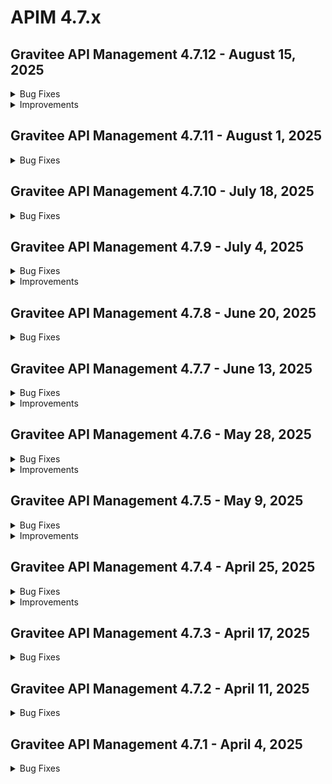 # APIM 4.7.x
 
## Gravitee API Management 4.7.12 - August 15, 2025
<details>

<summary>Bug Fixes</summary>

**Gateway**

* Bump gravitee-endpoint-rabbitmq post APIM-10477 [#10741](https://github.com/gravitee-io/issues/issues/10741)

**Management API**

* Searching with ownerName in Developer Portal does not result in correct behaviour after a change in the group name. [#10380](https://github.com/gravitee-io/issues/issues/10380)
* The first deployments of a v2 API have a repeat publish number in the audit history [#10566](https://github.com/gravitee-io/issues/issues/10566)
* Updates to individual API endpoint configurations do not prompt the deploy API banner [#10568](https://github.com/gravitee-io/issues/issues/10568)
* V4 plan update without validation field can cause API error [#10660](https://github.com/gravitee-io/issues/issues/10660)
* Application creation error [#10717](https://github.com/gravitee-io/issues/issues/10717)
* Api not being able to be deploy when out of sync [#10725](https://github.com/gravitee-io/issues/issues/10725)
* Stale Search Index After API Ownership Transfer [#10730](https://github.com/gravitee-io/issues/issues/10730)

**Console**

* “Delete” button disappears for folders and pages when the browser window is too narrow [#10692](https://github.com/gravitee-io/issues/issues/10692)
* APIM Console - Long email in User Account causing display issue [#10734](https://github.com/gravitee-io/issues/issues/10734)

**Portal**

* Use of additional config metadata in portal API when creating applications [#10563](https://github.com/gravitee-io/issues/issues/10563)

**Other**

* Http code 0 in log list while log details gives a code 200 prevent correct count in analytics [#10607](https://github.com/gravitee-io/issues/issues/10607)
* \[gravitee-policy-kafka-acl] Partial authorization on a multi topics PRODUCE & FETCH [#10714](https://github.com/gravitee-io/issues/issues/10714)
* UI Bug: Management Console application logs headers are truncated/squished with long values [#10721](https://github.com/gravitee-io/issues/issues/10721)
* OOM error in gateway when management repository becomes unresponsive causes worker thread starvation and analytics reporter blockage [#10723](https://github.com/gravitee-io/issues/issues/10723)
* Gravitee gateway sending thousands of requests per second [#10732](https://github.com/gravitee-io/issues/issues/10732)

</details>

<details>

<summary>Improvements</summary>

**Other**

* Update oas-validation policy's swagger-request-validator version [#10742](https://github.com/gravitee-io/issues/issues/10742)

</details>


 
## Gravitee API Management 4.7.11 - August 1, 2025
<details>

<summary>Bug Fixes</summary>

**Gateway**

* Heap memory possible leakage due to missing equals and hashcode methods on all fields. [#10701](https://github.com/gravitee-io/issues/issues/10701)

**Management API**

* Groups Mappings do not work if no Default Role is selected to API and Application [#10271](https://github.com/gravitee-io/issues/issues/10271)
* Sharding Tag Persists on API preview After Deletion [#10626](https://github.com/gravitee-io/issues/issues/10626)
* Unable to search by label for v4 APIs [#10671](https://github.com/gravitee-io/issues/issues/10671)
* If we send null for the groups field the value should not be updated in DB in any scenario (PO is a user, PO is a group, etc) [#10686](https://github.com/gravitee-io/issues/issues/10686)

**Console**

* The error key CLIENT_ABORTED_DURING_RESPONSE_ERROR is not present in the console UI. [#10683](https://github.com/gravitee-io/issues/issues/10683)

**Portal**

*  Portal Try it Out feature taking a long time to load [#10595](https://github.com/gravitee-io/issues/issues/10595)
* Openapi contracts with binary examples can not be read by the dev portal  [#10639](https://github.com/gravitee-io/issues/issues/10639)

**Other**

* JDBC Error in Gravitee when querying large number of applications using IN clause  [#10496](https://github.com/gravitee-io/issues/issues/10496)
* Console : Image Not Fitting Avatar Due to Aspect Ratio [#10649](https://github.com/gravitee-io/issues/issues/10649)

</details>


 
## Gravitee API Management 4.7.10 - July 18, 2025
<details>

<summary>Bug Fixes</summary>

**Gateway**

* Traceparent HTTP header is not available in the policy chain [#10511](https://github.com/gravitee-io/issues/issues/10511)
* Kafka TLS keystore loaded too many times [#10646](https://github.com/gravitee-io/issues/issues/10646)

**Management API**

* Wrong count in the analytics of API v4 [#10604](https://github.com/gravitee-io/issues/issues/10604)

**Console**

* Identity provider roles mapping UI bug [#10503](https://github.com/gravitee-io/issues/issues/10503)
* Instances of calling the groups endpoint on create V2 API page time out when a large number of groups exist [#10603](https://github.com/gravitee-io/issues/issues/10603)

**Other**

* Mock policy is not generated if the openAPI spec data uses a type of string and format of date-time [#10619](https://github.com/gravitee-io/issues/issues/10619)

</details>


 
## Gravitee API Management 4.7.9 - July 4, 2025
<details>

<summary>Bug Fixes</summary>

**Gateway**

* Hardcoded value for health check in 4.7 versions and above in docker images ( for both gateway and mapi ) [#10644](https://github.com/gravitee-io/issues/issues/10644)

**Management API**

* Subscriptions in the subscriptions tab of an application seem to only show the first 10 item [#10529](https://github.com/gravitee-io/issues/issues/10529)
* Users with both group inheritance and individual access to applications are limited in which applications to which they can subscribe [#10601](https://github.com/gravitee-io/issues/issues/10601)
* Hardcoded value for health check in 4.7 versions and above in docker images ( for both gateway and mapi ) [#10644](https://github.com/gravitee-io/issues/issues/10644)
* Using jsonPath in Assign Attributes policy prevents sending transformed body in HTTP Callout policy

**Console**

* Wrong display when adding a user to a group [#10558](https://github.com/gravitee-io/issues/issues/10558)
* Prevent API Modification for Unauthorized API Users [#10594](https://github.com/gravitee-io/issues/issues/10594)

**Portal**

* Subscriptions in the subscriptions tab of an application seem to only show the first 10 item [#10529](https://github.com/gravitee-io/issues/issues/10529)

**Other**

* Unable to add a group to an existing user using console [#10378](https://github.com/gravitee-io/issues/issues/10378)
* Console : Categories Page doesn't show updated image for any category [#10523](https://github.com/gravitee-io/issues/issues/10523)
* Primary owner Group should not be removed from an API  [#10580](https://github.com/gravitee-io/issues/issues/10580)
* Custom policy depending on gravitee-resource-oauth2-provider-generic  [#10620](https://github.com/gravitee-io/issues/issues/10620)

</details>

<details>

<summary>Improvements</summary>

**Gateway**

* Enable multi-tenant support for Dictionaries by default [#10637](https://github.com/gravitee-io/issues/issues/10637)

**Other**

* Increase character limit of condition field in flow_selectors table [#10560](https://github.com/gravitee-io/issues/issues/10560)

</details>



## Gravitee API Management 4.7.8 - June 20, 2025

<details>

<summary>Bug Fixes</summary>

**Gateway**

* Debug mode adding extra slash on endpoint [#10438](https://github.com/gravitee-io/issues/issues/10438)

**Console**

* No error message raised while deleting folder [#10608](https://github.com/gravitee-io/issues/issues/10608)

**Helm Charts**

* Multi-Tenant dictionaries: align values.yml and gravitee.yml [#10627](https://github.com/gravitee-io/issues/issues/10627)

**Other**

* Problem IP Filtering / Host resolving [#10592](https://github.com/gravitee-io/issues/issues/10592)
* Solace webhook subscription 500 internal server error [#10622](https://github.com/gravitee-io/issues/issues/10622)

</details>

## Gravitee API Management 4.7.7 - June 13, 2025

<details>

<summary>Bug Fixes</summary>

**Management API**

* Portal & Email/Webhook notification not working for registered user [#10387](https://github.com/gravitee-io/issues/issues/10387)
* Updated name of shared policy group is not reflected in the API's in which its being used [#10553](https://github.com/gravitee-io/issues/issues/10553)
* Custom metrics with a value of 1 appear as a question mark in Analytics [#10564](https://github.com/gravitee-io/issues/issues/10564)
* Specific API logging configuration causes warning messages [#10577](https://github.com/gravitee-io/issues/issues/10577)
* On API groups update, if the groups field is null it should keep its current value [#10581](https://github.com/gravitee-io/issues/issues/10581)
* Extra / is added in Context path in V4 API [#10606](https://github.com/gravitee-io/issues/issues/10606)

**Console**

* Groups are removed from V4 APIs when no changes are saved [#10590](https://github.com/gravitee-io/issues/issues/10590)

**Helm Charts**

* \[Helm] Management API configuration has wrong default logs path [#10524](https://github.com/gravitee-io/issues/issues/10524)

</details>

<details>

<summary>Improvements</summary>

**Gateway**

* Memory handling in gravitee entrypoint. [#10600](https://github.com/gravitee-io/issues/issues/10600)

**Management API**

* Memory handling in gravitee entrypoint. [#10600](https://github.com/gravitee-io/issues/issues/10600)

</details>

## Gravitee API Management 4.7.6 - May 28, 2025

<details>

<summary>Bug Fixes</summary>

**Gateway**

* Dictionaries are unable to be created with the same name across environments or organizations. [#10537](https://github.com/gravitee-io/issues/issues/10537)
* Status code 0 in Analytics when V4 emulation engine is activated [#10579](https://github.com/gravitee-io/issues/issues/10579)

**Management API**

* Intermittent errors when using request content and fire & forget in HTTP callout policy [#10424](https://github.com/gravitee-io/issues/issues/10424)
* Http Callout policy does not work with V4 emulation and Fire and forget [#10494](https://github.com/gravitee-io/issues/issues/10494)
* Tenant name verification issue [#10517](https://github.com/gravitee-io/issues/issues/10517)
* Alert filter doesn't show list of APIs in selection box. [#10532](https://github.com/gravitee-io/issues/issues/10532)
* Improve error logs in upgrader [#10535](https://github.com/gravitee-io/issues/issues/10535)
* Dictionaries are unable to be created with the same name across environments or organizations. [#10537](https://github.com/gravitee-io/issues/issues/10537)
* Alert is getting triggered, we are seeing it in the history tab, but we cannot see the alert in webhook. [#10550](https://github.com/gravitee-io/issues/issues/10550)
* Management transfer\_ownership API is allowing multiple primary owners on applications [#10572](https://github.com/gravitee-io/issues/issues/10572)
* Remove System.out.println statement [#10583](https://github.com/gravitee-io/issues/issues/10583)

**Console**

* Tenant name verification issue [#10517](https://github.com/gravitee-io/issues/issues/10517)
* Alert filter doesn't show list of APIs in selection box. [#10532](https://github.com/gravitee-io/issues/issues/10532)
* Groups page fails to load when too many groups exist because no pagination [#10538](https://github.com/gravitee-io/issues/issues/10538)
* Group management for APIs broken [#10542](https://github.com/gravitee-io/issues/issues/10542)
* Application filter 'not equals to' operator is unusable [#10546](https://github.com/gravitee-io/issues/issues/10546)
* \[Console] Add endpoint group creates an infinite loop [#10584](https://github.com/gravitee-io/issues/issues/10584)

**Helm Charts**

* Fix Elasticsearch dependency configuration of replicas in APIM helm chart [#10541](https://github.com/gravitee-io/issues/issues/10541)

</details>

<details>

<summary>Improvements</summary>

**Console**

* \[UI] Add text to indicate max image size allowed [#10561](https://github.com/gravitee-io/issues/issues/10561)

</details>

## Gravitee API Management 4.7.5 - May 9, 2025

<details>

<summary>Bug Fixes</summary>

**Gateway**

* CompositeByteBuf is creating a high volume of logs [#10539](https://github.com/gravitee-io/issues/issues/10539)
* Problems with HTTP code 502 because of keepalive

**Management API**

* Rollback does not work for the v4 emulation button [#10190](https://github.com/gravitee-io/issues/issues/10190)
* Application search does not work if search term pattern matches \_id pattern [#10487](https://github.com/gravitee-io/issues/issues/10487)

**Console**

* Local link to internal section dose not work in documentation [#10180](https://github.com/gravitee-io/issues/issues/10180)
* APIM API Throwing HTTP 500 On a Specific Returned Page [#10372](https://github.com/gravitee-io/issues/issues/10372)
* Settings-> Groups : 'Allows invitation via user search' is NOT working as expected [#10485](https://github.com/gravitee-io/issues/issues/10485)
* Application search does not work if search term pattern matches \_id pattern [#10487](https://github.com/gravitee-io/issues/issues/10487)
* UX problem in condition alerting threshold [#10514](https://github.com/gravitee-io/issues/issues/10514)

**Other**

* Response time different between log file and UI [#10301](https://github.com/gravitee-io/issues/issues/10301)
* Schema registry resource URL not fully taken into account [#10530](https://github.com/gravitee-io/issues/issues/10530)

</details>

<details>

<summary>Improvements</summary>

**Other**

* Use Gravitee GPG Key to sign RPM package [#10450](https://github.com/gravitee-io/issues/issues/10450)

</details>

## Gravitee API Management 4.7.4 - April 25, 2025

<details>

<summary>Bug Fixes</summary>

**Management API**

* Global Alert configuration page does not refresh properly after change [#10436](https://github.com/gravitee-io/issues/issues/10436)
* Issue with Policy Execution Order [#10486](https://github.com/gravitee-io/issues/issues/10486)

**Console**

* API Traffic Settings page is not visible for V4 Message APIs due to permission issue for default roles [#10386](https://github.com/gravitee-io/issues/issues/10386)

**Portal**

* Portal-Next shows all Unpublished apis [#10505](https://github.com/gravitee-io/issues/issues/10505)

</details>

<details>

<summary>Improvements</summary>

**Management API**

* Type of application is removed after update\[ApplicationType \[null] cannot be found]. [#10359](https://github.com/gravitee-io/issues/issues/10359)

</details>

## Gravitee API Management 4.7.3 - April 17, 2025

<details>

<summary>Bug Fixes</summary>

**Gateway**

* Bug in io.gravitee.connector.http.HttpConnection.java exceptionHandler [#10439](https://github.com/gravitee-io/issues/issues/10439)

**Console**

* Logs filter display Unpublished plan [#10480](https://github.com/gravitee-io/issues/issues/10480)

</details>

## Gravitee API Management 4.7.2 - April 11, 2025

<details>

<summary>Bug Fixes</summary>

**Gateway**

* XSLT Transformation not applied when in response phase of v4 APIs [#10354](https://github.com/gravitee-io/issues/issues/10354)
* IP filtering policy does not check all the IPs for a host in white/blacklist [#10373](https://github.com/gravitee-io/issues/issues/10373)
* Unbounded Gateway memory growth in Openshift Kubernetes cluster [#10483](https://github.com/gravitee-io/issues/issues/10483)

**Management API**

* Failed association of groups to APIs [#10211](https://github.com/gravitee-io/issues/issues/10211)
* Custom API Key not taken into account when created through API Plan [#10324](https://github.com/gravitee-io/issues/issues/10324)
* Prevent Primary Owner removal when updating application's membership via cURL [#10382](https://github.com/gravitee-io/issues/issues/10382)
* Data export inconsistencies in APIv4 (members, metadata, and plans) [#10459](https://github.com/gravitee-io/issues/issues/10459)
* v4 api : Unable to manage groups for all api types [#10471](https://github.com/gravitee-io/issues/issues/10471)
* Adding an unknown group id to excluded groups on a plan in v4 apis removes all excluded groups and prevents exports of the API [#10473](https://github.com/gravitee-io/issues/issues/10473)

**Console**

* Failed association of groups to APIs [#10211](https://github.com/gravitee-io/issues/issues/10211)
* V4 Flows cannot be duplicated or disabled [#10242](https://github.com/gravitee-io/issues/issues/10242)
* Unable to update Alert Rate Condition after clearing aggregation field [#10332](https://github.com/gravitee-io/issues/issues/10332)
* Newly created applications are not associated to groups that have "Associate automatically to every new application" enabled [#10457](https://github.com/gravitee-io/issues/issues/10457)
* Resolver parameter for JWT plan none accessible [#10476](https://github.com/gravitee-io/issues/issues/10476)

**Portal**

* Saved application alert in Dev Portal fails to display percentage value [#10446](https://github.com/gravitee-io/issues/issues/10446)
* Registration Confirmation URL incorrectly includes full path and query parameters [#10456](https://github.com/gravitee-io/issues/issues/10456)

</details>

## Gravitee API Management 4.7.1 - April 4, 2025

<details>

<summary>Bug Fixes</summary>

**Gateway**

* Gateway stops syncing apis after failing to connect to jdbc datasource [#10441](https://github.com/gravitee-io/issues/issues/10441)

**Management API**

* API key is not working for API subscriptions when we use Shared API key [#10122](https://github.com/gravitee-io/issues/issues/10122)
* Adding an unknown group id to excluded groups on a plan removes all excluded groups and prevents exports of the API [#10389](https://github.com/gravitee-io/issues/issues/10389)

**Console**

* API key is not working for API subscriptions when we use Shared API key [#10122](https://github.com/gravitee-io/issues/issues/10122)
* Account page broken in multi-environment installation [#10451](https://github.com/gravitee-io/issues/issues/10451)
* API Export does not "respect" selected export options [#10455](https://github.com/gravitee-io/issues/issues/10455)
* Display only http methods in debug mode tool [#10467](https://github.com/gravitee-io/issues/issues/10467)

**Portal**

* NewDevPortal - Swagger expands outside of allowed frame [#10461](https://github.com/gravitee-io/issues/issues/10461)
* Unable to show Swagger docs for Native api on Portal-Next [#10462](https://github.com/gravitee-io/issues/issues/10462)

**Other**

* Groups not automatically added to new applications when they should be [#10470](https://github.com/gravitee-io/issues/issues/10470)

</details>
